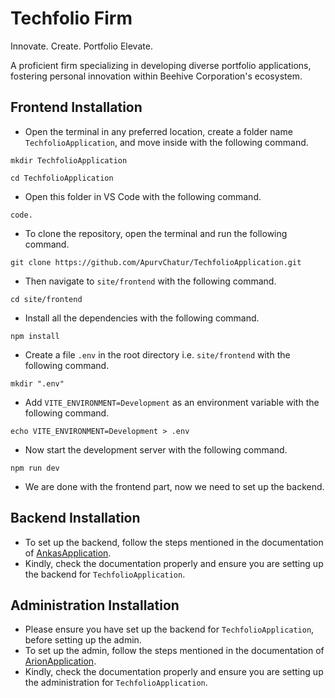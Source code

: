 # Techfolio Firm

Innovate. Create. Portfolio Elevate.

A proficient firm specializing in developing diverse portfolio applications, fostering personal innovation within Beehive Corporation's ecosystem.

## Frontend Installation
- Open the terminal in any preferred location, create a folder name `TechfolioApplication`, and move inside with the following command.
```
mkdir TechfolioApplication
```
```
cd TechfolioApplication
```
- Open this folder in VS Code with the following command.
```
code.
```
- To clone the repository, open the terminal and run the following command.
```
git clone https://github.com/ApurvChatur/TechfolioApplication.git
```
- Then navigate to `site/frontend` with the following command.
```
cd site/frontend
```
- Install all the dependencies with the following command.
```
npm install
```
- Create a file `.env` in the root directory i.e. `site/frontend` with the following command.
```
mkdir ".env"
```
- Add `VITE_ENVIRONMENT=Development` as an environment variable with the following command.
``` 
echo VITE_ENVIRONMENT=Development > .env
```
- Now start the development server with the following command.
```
npm run dev
```
- We are done with the frontend part, now we need to set up the backend.

## Backend Installation
- To set up the backend, follow the steps mentioned in the documentation of [AnkasApplication](https://github.com/ApurvChatur/AnkasApplication?tab=readme-ov-file#backend-installation).
- Kindly, check the documentation properly and ensure you are setting up the backend for `TechfolioApplication`.

## Administration Installation
- Please ensure you have set up the backend for `TechfolioApplication`, before setting up the admin.
- To set up the admin, follow the steps mentioned in the documentation of [ArionApplication](https://github.com/ApurvChatur/ArionApplication?tab=readme-ov-file#administration-installation).
- Kindly, check the documentation properly and ensure you are setting up the administration for `TechfolioApplication`.